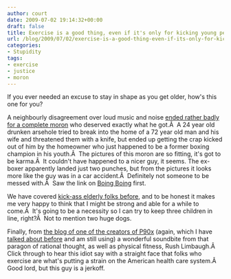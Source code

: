 ```yaml
---
author: court
date: 2009-07-02 19:14:32+00:00
draft: false
title: Exercise is a good thing, even if it's only for kicking young people's butts.
url: /blog/2009/07/02/exercise-is-a-good-thing-even-if-its-only-for-kicking-young-peoples-butts/
categories:
- Stupidity
tags:
- exercise
- justice
- moron
---
```


If you ever needed an excuse to stay in shape as you get older, how's this one for you?

A neighbourly disagreement over loud music and noise [ended rather badly for a complete moron](http://www.dailymail.co.uk/news/article-1196479/Pictured-The-battered-bruised-face-burglar-got-wrong-72-year-old-boxer.html) who deserved exactly what he got.Â  A 24 year old drunken arsehole tried to break into the home of a 72 year old man and his wife and threatened them with a knife, but ended up getting the crap kicked out of him by the homeowner who just happened to be a former boxing champion in his youth.Â  The pictures of this moron are so fitting, it's got to be karma.Â  It couldn't have happened to a nicer guy, it seems. The ex-boxer apparently landed just two punches, but from the pictures it looks more like the guy was in a car accident.Â  Definitely not someone to be messed with.Â  Saw the link on [Boing Boing](http://www.boingboing.net/2009/07/02/elderly-retired-boxi.html) first.

We have covered [kick-ass elderly folks before](http://www.vallentyne.com/blog/2009/02/13/fit-as-a-fiddle/), and to be honest it makes me very happy to think that I might be strong and able for a while to come.Â  It's going to be a necessity so I can try to keep three children in line, right?Â  Not to mention two huge dogs.

Finally, from [the blog of one of the creators of P90x](http://steve-edwards.blogspot.com/2009/07/limbaugh-exercise-to-blame-for-health.html) (again, which I have [talked about before](http://www.vallentyne.com/blog/2008/04/04/getting-fit/) and am still using) a wonderful soundbite from that paragon of rational thought, as well as physical fitness, Rush Limbaugh.Â  Click through to hear this idiot say with a straight face that folks who exercise are what's putting a strain on the American health care system.Â  Good lord, but this guy is a jerkoff.
